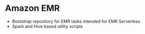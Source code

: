 # Amazon EMR

* Bootstrap repository for EMR tasks intended for EMR Serverless
* Spark and Hive based utility scripts

